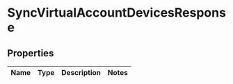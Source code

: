 
# SyncVirtualAccountDevicesResponse

## Properties
Name | Type | Description | Notes
------------ | ------------- | ------------- | -------------



